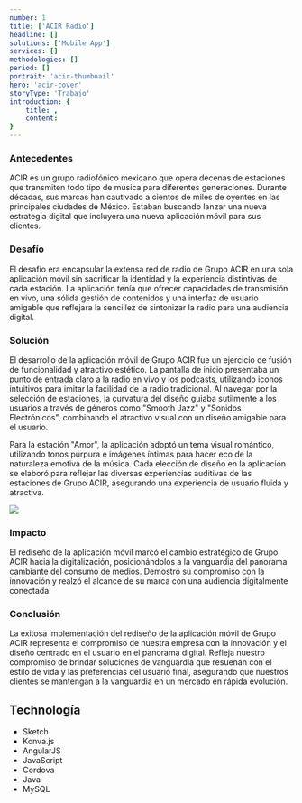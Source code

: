 ```yaml
---
number: 1
title: ['ACIR Radio']
headline: []
solutions: ['Mobile App']
services: []
methodologies: []
period: []
portrait: 'acir-thumbnail'
hero: 'acir-cover'
storyType: 'Trabajo'
introduction: {
    title: ,
    content: 
}
---
```



### Antecedentes

ACIR es un grupo radiofónico mexicano que opera decenas de estaciones que transmiten todo tipo de música para diferentes generaciones. Durante décadas, sus marcas han cautivado a cientos de miles de oyentes en las principales ciudades de México. Estaban buscando lanzar una nueva estrategia digital que incluyera una nueva aplicación móvil para sus clientes.

### Desafío

El desafío era encapsular la extensa red de radio de Grupo ACIR en una sola aplicación móvil sin sacrificar la identidad y la experiencia distintivas de cada estación. La aplicación tenía que ofrecer capacidades de transmisión en vivo, una sólida gestión de contenidos y una interfaz de usuario amigable que reflejara la sencillez de sintonizar la radio para una audiencia digital.

### Solución

El desarrollo de la aplicación móvil de Grupo ACIR fue un ejercicio de fusión de funcionalidad y atractivo estético. La pantalla de inicio presentaba un punto de entrada claro a la radio en vivo y los podcasts, utilizando iconos intuitivos para imitar la facilidad de la radio tradicional. Al navegar por la selección de estaciones, la curvatura del diseño guiaba sutilmente a los usuarios a través de géneros como "Smooth Jazz" y "Sonidos Electrónicos", combinando el atractivo visual con un diseño amigable para el usuario.

Para la estación "Amor", la aplicación adoptó un tema visual romántico, utilizando tonos púrpura e imágenes íntimas para hacer eco de la naturaleza emotiva de la música. Cada elección de diseño en la aplicación se elaboró para reflejar las diversas experiencias auditivas de las estaciones de Grupo ACIR, asegurando una experiencia de usuario fluida y atractiva.

![](/work/acir-figure-01.jpg)

### Impacto

El rediseño de la aplicación móvil marcó el cambio estratégico de Grupo ACIR hacia la digitalización, posicionándolos a la vanguardia del panorama cambiante del consumo de medios. Demostró su compromiso con la innovación y realzó el alcance de su marca con una audiencia digitalmente conectada.

### Conclusión

La exitosa implementación del rediseño de la aplicación móvil de Grupo ACIR representa el compromiso de nuestra empresa con la innovación y el diseño centrado en el usuario en el panorama digital. Refleja nuestro compromiso de brindar soluciones de vanguardia que resuenan con el estilo de vida y las preferencias del usuario final, asegurando que nuestros clientes se mantengan a la vanguardia en un mercado en rápida evolución.

## Technología

* Sketch
* Konva.js
* AngularJS
* JavaScript
* Cordova
* Java
* MySQL